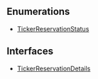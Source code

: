 ## Enumerations

- [TickerReservationStatus](../../../../Enums/API/Entities/TickerReservation/Types/TickerReservationStatus.md)

## Interfaces

- [TickerReservationDetails](../../../../Interfaces/API/Entities/TickerReservation/Types/TickerReservationDetails.md)
